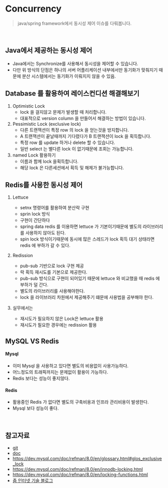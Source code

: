 # Concurrency

> java/spring framework에서 동시성 제어 이슈를 다뤄봅니다.  

<br/>

## Java에서 제공하는 동시성 제어
- Java에서는 Synchronize를 사용해서 동시성을 제어할 수 있습니다.
- 다만 위 방식의 단점은 하나의 서버 어플리케이션 내부에서만 동기화가 맞춰지기 때문에 분산 시스템에서는 동기화가 이뤄지지 않을 수 있음.

## Database 를 활용하여 레이스컨디션 해결해보기
1. Optimistic Lock  
   - lock 을 걸지않고 문제가 발생할 때 처리합니다.
   - 대표적으로 version column 을 만들어서 해결하는 방법이 있습니다. 
2. Pessimistic Lock (exclusive lock)  
   - 다른 트랜잭션이 특정 row 의 lock 을 얻는것을 방지합니다.
   - A 트랜잭션이 끝날때까지 기다렸다가 B 트랜잭션이 lock 을 획득합니다.
   - 특정 row 를 update 하거나 delete 할 수 있습니다.
   - 일반 select 는 별다른 lock 이 없기때문에 조회는 가능합니다.
3. named Lock 활용하기
   - 이름과 함께 lock 을획득합니다.
   - 해당 lock 은 다른세션에서 획득 및 해제가 불가능합니다.


## Redis를 사용한 동시성 제어
1. Lettuce
   - setnx 명령어를 활용하여 분산락 구현
   - sprin lock 방식
   - 구현이 간단하다
   - spring data redis 를 이용하면 lettuce 가 기본이기때문에 별도의 라이브러리를 사용하지 않아도 된다.
   - spin lock 방식이기때문에 동시에 많은 스레드가 lock 획득 대기 상태라면 redis 에 부하가 갈 수 있다.

2. Redission
   - pub-sub 기반으로 lock 구현 제공
   - 락 획득 재시도를 기본으로 제공한다.
   -  pub-sub 방식으로 구현이 되어있기 때문에 lettuce 와 비교했을 때 redis 에 부하가 덜 간다.
   -  별도의 라이브러리를 사용해야한다.
   -  lock 을 라이브러리 차원에서 제공해주기 떄문에 사용법을 공부해야 한다.

3. 실무에서는
   - 재시도가 필요하지 않은 Lock은 lettuce 활용
   - 재시도가 필요한 경우에는 redission 활용


## MySQL VS Redis

#### Mysql
- 이미 Mysql 을 사용하고 있다면 별도의 비용없이 사용가능하다.
- 어느정도의 트래픽까지는 문제없이 활용이 가능하다.
- Redis 보다는 성능이 좋지않다.

#### Redis
- 활용중인 Redis 가 없다면 별도의 구축비용과 인프라 관리비용이 발생한다.
- Mysql 보다 성능이 좋다.

<br/>

## 참고자료
- [git](https://github.com/sangyongchoi/stock-example)
- [doc](https://docs.google.com/document/d/1Nax0Q0dQpE0dlGFdro65kRZE_7wkmBbxrgCmcdhCJ0o/edit)
- https://dev.mysql.com/doc/refman/8.0/en/glossary.html#glos_exclusive_lock
- https://dev.mysql.com/doc/refman/8.0/en/innodb-locking.html
- https://dev.mysql.com/doc/refman/8.0/en/locking-functions.html
- [줌 인터넷 기술 블로그](https://github.com/hgs-study/redis-sorted-set-practice)
